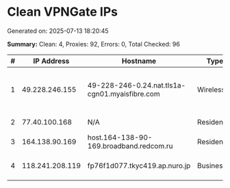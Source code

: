 # Clean VPNGate IPs
Generated on: 2025-07-13 18:20:45

**Summary:** Clean: 4, Proxies: 92, Errors: 0, Total Checked: 96

| # | IP Address | Hostname | Type | Country | Provider |
|---|------------|----------|------|---------|----------|
| 1 | 49.228.246.155 | 49-228-246-0.24.nat.tls1a-cgn01.myaisfibre.com | Wireless | TH | ADVANCED WIRELESS NETWORK COMPANY LIMITED |
| 2 | 77.40.100.168 | N/A | Residential | RU | PJSC Rostelecom |
| 3 | 164.138.90.169 | host.164-138-90-169.broadband.redcom.ru | Residential | RU | JSC "Redcom-lnternet" |
| 4 | 118.241.208.119 | fp76f1d077.tkyc419.ap.nuro.jp | Business | JP | Sony Network Communications Inc. |
